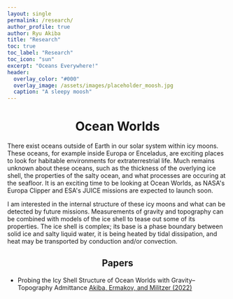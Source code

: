 ```yaml
---
layout: single 
permalink: /research/
author_profile: true
author: Ryu Akiba
title: "Research"
toc: true
toc_label: "Research"
toc_icon: "sun"
excerpt: "Oceans Everywhere!"
header:
  overlay_color: "#000"
  overlay_image: /assets/images/placeholder_moosh.jpg
  caption: "A sleepy moosh"
---
```


# <center>Ocean Worlds</center>

<p align="justify">

There exist oceans outside of Earth in our solar system within icy moons. These oceans, for 
example inside Europa or Enceladus, are exciting places to look for habitable environments for extraterrestrial life. Much remains unknown about these oceans, such as the thickness of the overlying ice shell, the properties of the salty ocean, and what processes are occuring at the seafloor. It is an exciting time to be looking at Ocean Worlds, as NASA's Europa Clipper and ESA's JUICE missions are expected to launch soon. 

</p>

<p align='justify'> 

I am interested in the internal structure of these icy moons and what can be detected by future missions. Measurements of gravity and topography can be combined with models of the ice shell to tease out some of its properties. The ice shell is complex; its base is a phase boundary between solid ice and salty liquid water, it is being heated by tidal dissipation, and heat may be transported by conduction and/or convection. 

</p>

## <center>Papers</center>

<p align="justify">

<ul>

<li>Probing the Icy Shell Structure of Ocean Worlds with Gravity–Topography Admittance <a
href="https://doi.org/10.3847/PSJ/ac4d2b">Akiba, Ermakov, and Militzer (2022) </a> </li>


</ul>
</p>
